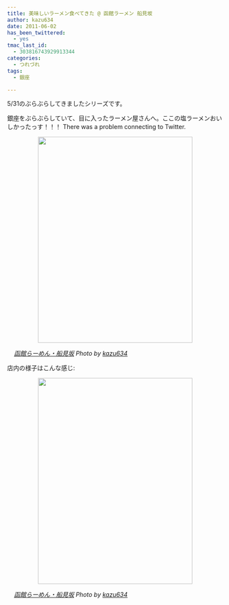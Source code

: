 ```yaml
---
title: 美味しいラーメン食べてきた @ 函館ラーメン 船見坂
author: kazu634
date: 2011-06-02
has_been_twittered:
  - yes
tmac_last_id:
  - 303816743929913344
categories:
  - つれづれ
tags:
  - 銀座

---
```

5/31のぶらぶらしてきましたシリーズです。

銀座をぶらぶらしていて、目に入ったラーメン屋さんへ。ここの塩ラーメンおいしかったっす！！！ There was a problem connecting to Twitter. 

<p style="text-align: center;">
<a href="http://blog.kazu634.com/2011/06/02/%e7%be%8e%e5%91%b3%e3%81%97%e3%81%84%e3%83%a9%e3%83%bc%e3%83%a1%e3%83%b3%e9%a3%9f%e3%81%b9%e3%81%a6%e3%81%8d%e3%81%9f-%e5%87%bd%e9%a4%a8%e3%83%a9%e3%83%bc%e3%83%a1%e3%83%b3-%e8%88%b9%e8%a6%8b/attachment/1142/" onclick="__gaTracker('send', 'event', 'outbound-article', 'http://blog.kazu634.com/2011/06/02/%e7%be%8e%e5%91%b3%e3%81%97%e3%81%84%e3%83%a9%e3%83%bc%e3%83%a1%e3%83%b3%e9%a3%9f%e3%81%b9%e3%81%a6%e3%81%8d%e3%81%9f-%e5%87%bd%e9%a4%a8%e3%83%a9%e3%83%bc%e3%83%a1%e3%83%b3-%e8%88%b9%e8%a6%8b/attachment/1142/', '');" title=''><img width="360" height="480" src="http://blog.kazu634.com/wp-content/uploads/2012/06/jpg183" class="attachment-large aligncenter wp-image-1142" alt="" title="" srcset="http://blog.kazu634.com/wp-content/uploads/2012/06/jpg183-225x300. 225w, http://blog.kazu634.com/wp-content/uploads/2012/06/jpg183-150x200. 150w, http://blog.kazu634.com/wp-content/uploads/2012/06/jpg183 360w" sizes="(max-width: 360px) 100vw, 360px" /></a>
</p>

<cite class="flickr_photographer"><img src="http://www.flickr.com/favicon.ico" alt="" width="16" /><a href="http://www.flickr.com/photos/42332031@N02/5785957671/" onclick="__gaTracker('send', 'event', 'outbound-article', 'http://www.flickr.com/photos/42332031@N02/5785957671/', '函館らーめん・船見坂');" rel="nofollow"  target="_blank">函館らーめん・船見坂</a> Photo by <a href="http://www.flickr.com/photos/42332031@N02/" onclick="__gaTracker('send', 'event', 'outbound-article', 'http://www.flickr.com/photos/42332031@N02/', 'kazu634');" rel="nofollow"  target="_blank">kazu634</a></cite>

店内の様子はこんな感じ:

<p style="text-align: center;">
<a href="http://blog.kazu634.com/2011/06/02/%e7%be%8e%e5%91%b3%e3%81%97%e3%81%84%e3%83%a9%e3%83%bc%e3%83%a1%e3%83%b3%e9%a3%9f%e3%81%b9%e3%81%a6%e3%81%8d%e3%81%9f-%e5%87%bd%e9%a4%a8%e3%83%a9%e3%83%bc%e3%83%a1%e3%83%b3-%e8%88%b9%e8%a6%8b/attachment/1143/" onclick="__gaTracker('send', 'event', 'outbound-article', 'http://blog.kazu634.com/2011/06/02/%e7%be%8e%e5%91%b3%e3%81%97%e3%81%84%e3%83%a9%e3%83%bc%e3%83%a1%e3%83%b3%e9%a3%9f%e3%81%b9%e3%81%a6%e3%81%8d%e3%81%9f-%e5%87%bd%e9%a4%a8%e3%83%a9%e3%83%bc%e3%83%a1%e3%83%b3-%e8%88%b9%e8%a6%8b/attachment/1143/', '');" title=''><img width="360" height="480" src="http://blog.kazu634.com/wp-content/uploads/2012/06/jpg184" class="attachment-large aligncenter wp-image-1143" alt="" title="" srcset="http://blog.kazu634.com/wp-content/uploads/2012/06/jpg184-225x300.jpg 225w, http://blog.kazu634.com/wp-content/uploads/2012/06/jpg184 360w" sizes="(max-width: 360px) 100vw, 360px" /></a>
</p>

<cite class="flickr_photographer"><img src="http://www.flickr.com/favicon.ico" alt="" width="16" /><a href="http://www.flickr.com/photos/42332031@N02/5786510104/" onclick="__gaTracker('send', 'event', 'outbound-article', 'http://www.flickr.com/photos/42332031@N02/5786510104/', '函館らーめん・船見坂');" rel="nofollow"  target="_blank">函館らーめん・船見坂</a> Photo by <a href="http://www.flickr.com/photos/42332031@N02/" onclick="__gaTracker('send', 'event', 'outbound-article', 'http://www.flickr.com/photos/42332031@N02/', 'kazu634');" rel="nofollow"  target="_blank">kazu634</a></cite>
